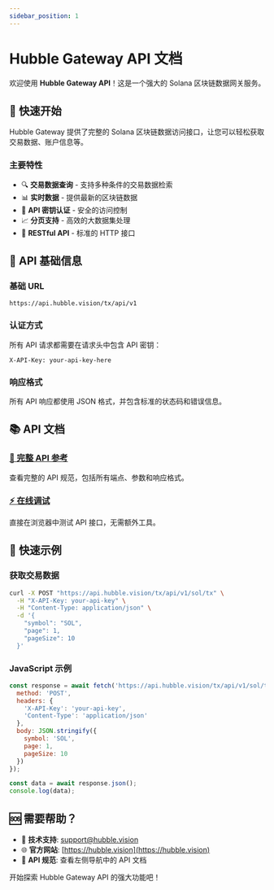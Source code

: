```yaml
---
sidebar_position: 1
---
```


# Hubble Gateway API 文档

欢迎使用 **Hubble Gateway API**！这是一个强大的 Solana 区块链数据网关服务。

## 🚀 快速开始

Hubble Gateway 提供了完整的 Solana 区块链数据访问接口，让您可以轻松获取交易数据、账户信息等。

### 主要特性

- 🔍 **交易数据查询** - 支持多种条件的交易数据检索
- 📊 **实时数据** - 提供最新的区块链数据
- 🔐 **API 密钥认证** - 安全的访问控制
- 📈 **分页支持** - 高效的大数据集处理
- 🎯 **RESTful API** - 标准的 HTTP 接口

## 🔧 API 基础信息

### 基础 URL
```
https://api.hubble.vision/tx/api/v1
```

### 认证方式
所有 API 请求都需要在请求头中包含 API 密钥：
```http
X-API-Key: your-api-key-here
```

### 响应格式
所有 API 响应都使用 JSON 格式，并包含标准的状态码和错误信息。

## 📚 API 文档

### [🔗 完整 API 参考](/api/overview)
查看完整的 API 规范，包括所有端点、参数和响应格式。

### [⚡ 在线调试](/api/playground)
直接在浏览器中测试 API 接口，无需额外工具。

## 🎯 快速示例

### 获取交易数据

```bash
curl -X POST "https://api.hubble.vision/tx/api/v1/sol/tx" \
  -H "X-API-Key: your-api-key" \
  -H "Content-Type: application/json" \
  -d '{
    "symbol": "SOL",
    "page": 1,
    "pageSize": 10
  }'
```

### JavaScript 示例

```javascript
const response = await fetch('https://api.hubble.vision/tx/api/v1/sol/tx', {
  method: 'POST',
  headers: {
    'X-API-Key': 'your-api-key',
    'Content-Type': 'application/json'
  },
  body: JSON.stringify({
    symbol: 'SOL',
    page: 1,
    pageSize: 10
  })
});

const data = await response.json();
console.log(data);
```

## 🆘 需要帮助？

- 📧 **技术支持**: support@hubble.vision
- 🌐 **官方网站**: [https://hubble.vision](https://hubble.vision)
- 📖 **API 规范**: 查看左侧导航中的 API 文档

开始探索 Hubble Gateway API 的强大功能吧！
